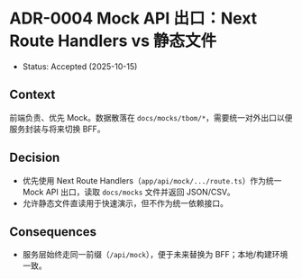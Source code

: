 # ADR-0004 Mock API 出口：Next Route Handlers vs 静态文件

- Status: Accepted (2025-10-15)

## Context
前端负责、优先 Mock。数据散落在 `docs/mocks/tbom/*`，需要统一对外出口以便服务封装与将来切换 BFF。

## Decision
- 优先使用 Next Route Handlers（`app/api/mock/.../route.ts`）作为统一 Mock API 出口，读取 `docs/mocks` 文件并返回 JSON/CSV。
- 允许静态文件直读用于快速演示，但不作为统一依赖接口。

## Consequences
- 服务层始终走同一前缀（`/api/mock`），便于未来替换为 BFF；本地/构建环境一致。
